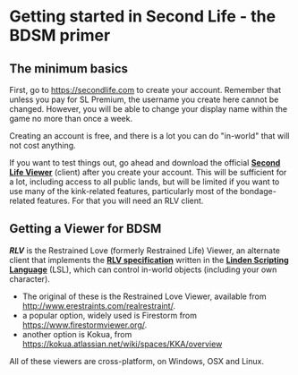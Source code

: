 # Getting started in Second Life - the BDSM primer

## The minimum basics

First, go to <https://secondlife.com> to create your account. Remember that unless you pay for SL Premium, the username you create here cannot be changed.  However, you will be able to change your display name within the game no more than once a week.

Creating an account is free, and there is a lot you can do "in-world" that will not cost anything.

If you want to test things out, go ahead and download the official [**Second Life Viewer**](https://secondlife.com/support/downloads/) (client) after you create your account.  This will be sufficient for a lot, including access to all public lands, but will be limited if you want to use many of the kink-related features, particularly most of the bondage-related features. For that you will need an RLV client.

## Getting a Viewer for BDSM

***RLV*** is the Restrained Love (formerly Restrained Life) Viewer, an alternate client that implements the [**RLV specification**](http://wiki.secondlife.com/wiki/LSL_Protocol/RestrainedLoveAPI) written in the [**Linden Scripting Language**](http://wiki.secondlife.com/wiki/LSL_Portal) (LSL), which can control in-world objects (including your own character).

- The original of these is the Restrained Love Viewer, available from <http://www.erestraints.com/realrestraint/>.
- a popular option, widely used is Firestorm from <https://www.firestormviewer.org/>.
- another option is Kokua, from <https://kokua.atlassian.net/wiki/spaces/KKA/overview>

All of these viewers are cross-platform, on Windows, OSX and Linux.
